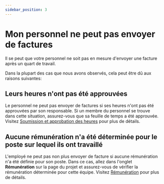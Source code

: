 ```yaml
---
sidebar_position: 3
---
```


# Mon personnel ne peut pas envoyer de factures

Il se peut que votre personnel ne soit pas en mesure d'envoyer une facture après un quart de travail. 

Dans la plupart des cas que nous avons observés, cela peut être dû aux raisons suivantes:

## Leurs heures n'ont pas été approuvées
Le personnel ne peut pas envoyer de factures si ses heures n'ont pas été approuvées par son responsable. 
Si un membre du personnel se trouve dans cette situation, assurez-vous que sa feuille de temps a été approuvée. 
Visitez [Soumission et approbation des heures](../timetracking/submissions.md) pour plus de détails.

## Aucune rémunération n'a été déterminée pour le poste sur lequel ils ont travaillé
L'employé ne peut pas non plus envoyer de facture si aucune rémunération n'a été définie pour son poste. 
Dans ce cas, allez dans l'onglet **Rémunération** sur la page du projet et assurez-vous de vérifier la rémunération 
déterminée pour cette équipe. Visitez [Rémunération](../scheduling/remuneration.md) pour plus de détails.
